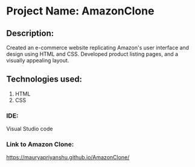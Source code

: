 # Project Name: AmazonClone
## Description: 
Created an e-commerce website replicating Amazon's user interface and design using HTML and CSS. Developed product listing pages, and a visually appealing layout.

## Technologies used:
1. HTML
2. CSS
### IDE: 
Visual Studio code
### Link to Amazon Clone: 
https://mauryapriyanshu.github.io/AmazonClone/
